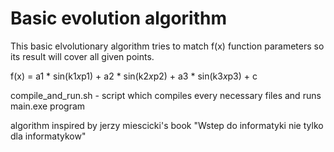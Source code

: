 # Basic evolution algorithm

This basic elvolutionary algorithm tries to match f(x) function parameters so its result will cover all given points.

f(x) = a1 * sin(k1*x*p1) + a2 * sin(k2*x*p2) + a3 * sin(k3*x*p3) + c

compile_and_run.sh - script which compiles every necessary files and runs main.exe program

algorithm inspired by jerzy miescicki's book "Wstep do informatyki nie tylko dla informatykow"
